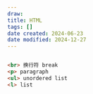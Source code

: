 ```yaml
---
draw:
title: HTML
tags: []
date created: 2024-06-23
date modified: 2024-12-27
---
```


```html

<br> 换行符 break
<p> paragraph
<ul> unordered list
<l> list
```
